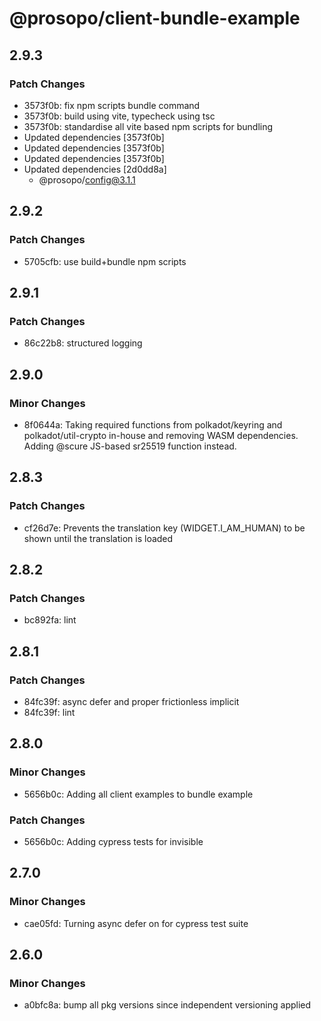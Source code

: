 # @prosopo/client-bundle-example

## 2.9.3
### Patch Changes

- 3573f0b: fix npm scripts bundle command
- 3573f0b: build using vite, typecheck using tsc
- 3573f0b: standardise all vite based npm scripts for bundling
- Updated dependencies [3573f0b]
- Updated dependencies [3573f0b]
- Updated dependencies [3573f0b]
- Updated dependencies [2d0dd8a]
  - @prosopo/config@3.1.1

## 2.9.2
### Patch Changes

- 5705cfb: use build+bundle npm scripts

## 2.9.1
### Patch Changes

- 86c22b8: structured logging

## 2.9.0
### Minor Changes

- 8f0644a: Taking required functions from polkadot/keyring and polkadot/util-crypto in-house and removing WASM dependencies. Adding @scure JS-based sr25519 function instead.

## 2.8.3
### Patch Changes

- cf26d7e: Prevents the translation key (WIDGET.I_AM_HUMAN) to be shown until the translation is loaded

## 2.8.2

### Patch Changes

- bc892fa: lint

## 2.8.1

### Patch Changes

- 84fc39f: async defer and proper frictionless implicit
- 84fc39f: lint

## 2.8.0

### Minor Changes

- 5656b0c: Adding all client examples to bundle example

### Patch Changes

- 5656b0c: Adding cypress tests for invisible

## 2.7.0

### Minor Changes

- cae05fd: Turning async defer on for cypress test suite

## 2.6.0

### Minor Changes

- a0bfc8a: bump all pkg versions since independent versioning applied

